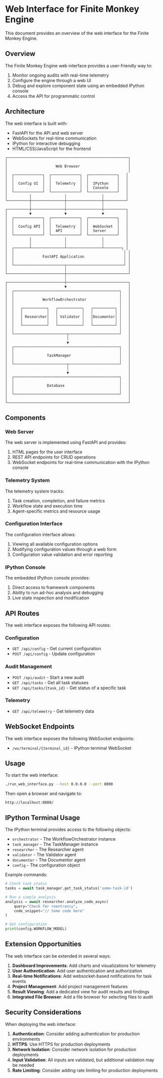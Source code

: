# Web Interface for Finite Monkey Engine

This document provides an overview of the web interface for the Finite Monkey Engine.

## Overview

The Finite Monkey Engine web interface provides a user-friendly way to:

1. Monitor ongoing audits with real-time telemetry
2. Configure the engine through a web UI
3. Debug and explore component state using an embedded IPython console
4. Access the API for programmatic control

## Architecture

The web interface is built with:

- FastAPI for the API and web server
- WebSockets for real-time communication
- IPython for interactive debugging
- HTML/CSS/JavaScript for the frontend

```
┌───────────────────────────────────────────────────────┐
│                                                       │
│                      Web Browser                      │
│                                                       │
│  ┌─────────────┐  ┌─────────────┐  ┌─────────────┐   │
│  │             │  │             │  │             │   │
│  │  Config UI  │  │  Telemetry  │  │  IPython    │   │
│  │             │  │             │  │  Console    │   │
│  └─────────────┘  └─────────────┘  └─────────────┘   │
│          │               │                │          │
└──────────┼───────────────┼────────────────┼──────────┘
           │               │                │
┌──────────┼───────────────┼────────────────┼──────────┐
│          ▼               ▼                ▼          │
│  ┌─────────────┐  ┌─────────────┐  ┌─────────────┐   │
│  │             │  │             │  │             │   │
│  │  Config API │  │  Telemetry  │  │  WebSocket  │   │
│  │             │  │  API        │  │  Server     │   │
│  └─────────────┘  └─────────────┘  └─────────────┘   │
│          │               │                │          │
│          │               │                │          │
│  ┌───────┴───────────────┴────────────────┴────────┐ │
│  │                                                  │ │
│  │             FastAPI Application                  │ │
│  │                                                  │ │
│  └───────────────────────┬──────────────────────────┘ │
│                          │                            │
└──────────────────────────┼────────────────────────────┘
                           │
┌──────────────────────────┼────────────────────────────┐
│                          ▼                            │
│  ┌────────────────────────────────────────────────┐   │
│  │                                                │   │
│  │             WorkflowOrchestrator               │   │
│  │                                                │   │
│  │   ┌───────────┐   ┌───────────┐   ┌──────────┐ │   │
│  │   │           │   │           │   │          │ │   │
│  │   │ Researcher│   │ Validator │   │Documentor│ │   │
│  │   │           │   │           │   │          │ │   │
│  │   └───────────┘   └───────────┘   └──────────┘ │   │
│  │                                                │   │
│  └────────────────────────┬───────────────────────┘   │
│                           │                           │
│                           ▼                           │
│  ┌────────────────────────────────────────────────┐   │
│  │                                                │   │
│  │               TaskManager                      │   │
│  │                                                │   │
│  └────────────────────────┬───────────────────────┘   │
│                           │                           │
│                           ▼                           │
│  ┌────────────────────────────────────────────────┐   │
│  │                                                │   │
│  │               Database                         │   │
│  │                                                │   │
│  └────────────────────────────────────────────────┘   │
│                                                       │
└───────────────────────────────────────────────────────┘
```

## Components

### Web Server

The web server is implemented using FastAPI and provides:

1. HTML pages for the user interface
2. REST API endpoints for CRUD operations
3. WebSocket endpoints for real-time communication with the IPython console

### Telemetry System

The telemetry system tracks:

1. Task creation, completion, and failure metrics
2. Workflow state and execution time
3. Agent-specific metrics and resource usage

### Configuration Interface

The configuration interface allows:

1. Viewing all available configuration options
2. Modifying configuration values through a web form
3. Configuration value validation and error reporting

### IPython Console

The embedded IPython console provides:

1. Direct access to framework components
2. Ability to run ad-hoc analysis and debugging
3. Live state inspection and modification

## API Routes

The web interface exposes the following API routes:

### Configuration

- `GET /api/config` - Get current configuration
- `POST /api/config` - Update configuration

### Audit Management

- `POST /api/audit` - Start a new audit
- `GET /api/tasks` - Get all task statuses
- `GET /api/tasks/{task_id}` - Get status of a specific task

### Telemetry

- `GET /api/telemetry` - Get telemetry data

## WebSocket Endpoints

The web interface exposes the following WebSocket endpoints:

- `/ws/terminal/{terminal_id}` - IPython terminal WebSocket

## Usage

To start the web interface:

```bash
./run_web_interface.py --host 0.0.0.0 --port 8000
```

Then open a browser and navigate to:

```
http://localhost:8000/
```

## IPython Terminal Usage

The IPython terminal provides access to the following objects:

- `orchestrator` - The WorkflowOrchestrator instance
- `task_manager` - The TaskManager instance
- `researcher` - The Researcher agent
- `validator` - The Validator agent
- `documentor` - The Documentor agent
- `config` - The configuration object

Example commands:

```python
# Check task status
tasks = await task_manager.get_task_status('some-task-id')

# Run a simple analysis
analysis = await researcher.analyze_code_async(
    query="Check for reentrancy",
    code_snippet="// Some code here"
)

# Get configuration
print(config.WORKFLOW_MODEL)
```

## Extension Opportunities

The web interface can be extended in several ways:

1. **Dashboard Improvements**: Add charts and visualizations for telemetry
2. **User Authentication**: Add user authentication and authorization
3. **Real-time Notifications**: Add websocket-based notifications for task events
4. **Project Management**: Add project management features
5. **Result Viewing**: Add a dedicated view for audit results and findings
6. **Integrated File Browser**: Add a file browser for selecting files to audit

## Security Considerations

When deploying the web interface:

1. **Authentication**: Consider adding authentication for production environments
2. **HTTPS**: Use HTTPS for production deployments
3. **Network Isolation**: Consider network isolation for production deployments
4. **Input Validation**: All inputs are validated, but additional validation may be needed
5. **Rate Limiting**: Consider adding rate limiting for production deployments